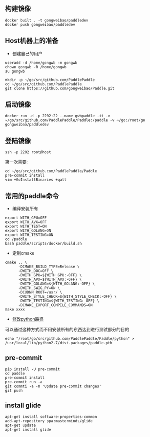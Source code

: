 ## 构建镜像
```
docker built . -t gongweibao/paddledev
docker push gongweibao/paddledev
```

## Host机器上的准备
- 创建自己的用户

```
useradd -d /home/gongwb -m gongwb  
chown gongwb -R /home/gongwb
su gongwb

mkdir -p ~/go/src/github.com/PaddlePaddle
cd ~/go/src/github.com/PaddlePaddle
git clone https://github.com/gongweibao/Paddle.git
```

## 启动镜像
```
docker run -d -p 2202:22 --name gwbpaddle -it -v ~/go/src/github.com/PaddlePaddle/Paddle:/paddle -v ~/go:/root/go  gongweibao/paddledev
```

## 登陆镜像
```
ssh -p 2202 root@host
```

第一次需要:

```
cd ~/go/src/github.com/PaddlePaddle/Paddle
pre-commit install
vim +GoInstallBinaries +qall
```

## 常用的paddle命令

- 编译安装所有

```
export WITH_GPU=OFF
export WITH_AVX=OFF
export WITH_TEST=ON
export WITH_GOLANG=ON
export WITH_TESTING=ON
cd /paddle
bash paddle/scripts/docker/build.sh
```

- 定制cmake

```
cmake .. \
      -DCMAKE_BUILD_TYPE=Release \
      -DWITH_DOC=OFF \
      -DWITH_GPU=${WITH_GPU:-OFF} \
      -DWITH_AVX=${WITH_AVX:-OFF} \
      -DWITH_GOLANG=${WITH_GOLANG:-OFF} \
      -DWITH_SWIG_PY=ON \
      -DCUDNN_ROOT=/usr/ \
      -DWITH_STYLE_CHECK=${WITH_STYLE_CHECK:-OFF} \
      -DWITH_TESTING=${WITH_TESTING:-OFF} \
      -DCMAKE_EXPORT_COMPILE_COMMANDS=ON
make xxxx
```

- [修改python路径](https://www.douban.com/note/334738164/)

可以通过这种方式而不用安装所有的东西达到进行测试部分的目的
```
echo "/root/go/src/github.com/PaddlePaddle/Paddle/python" > /usr/local/lib/python2.7/dist-packages/paddle.pth
```

## pre-commit  
```
pip install -U pre-commit
cd paddle
pre-commit install
pre-commit run -a
git commti -a -m 'Update pre-commit changes'
git push
```

## install glide
```
apt-get install software-properties-common
add-apt-repository ppa:masterminds/glide 
apt-get update
apt-get install glide
```

